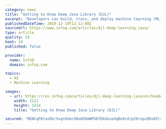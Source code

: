 ```yaml
---
category: news
title: "Getting to Know Deep Java Library (DJL)"
excerpt: "Developers can build, train, and deploy machine learning (ML) and deep learning (DL) models using Java and their favorite IDE DJL simplifies the use of deep learning (DL) frameworks and currently supports Apache MXNet The open-source nature of DJL should ..."
publishedDateTime: 2019-12-19T12:12:00Z
sourceUrl: https://www.infoq.com/articles/djl-deep-learning-java/
type: article
quality: 24
heat: 24
published: false

provider:
  name: InfoQ
  domain: infoq.com

topics:
  - AI
  - Machine Learning

images:
  - url: https://res.infoq.com/articles/djl-deep-learning-java/en/headerimage/Getting-to-Know-Deep-Java-Library-DJL-h-1576494726912.jpg
    width: 2121
    height: 1414
    title: "Getting to Know Deep Java Library (DJL)"

secured: "RENCqP8tasDbrSvq+OdechBxW3DmWPG8fQkUosedqBo9cd/p29ropzQKvDZrsKwaqlRBrToj+DWuQAJetuFa2R03nO2odfZefOOHTdF7gIuBr+BAqN1M3FluhUpul4le+oaLKP3GNislAEbPvgmTtRDF5nB/khE9wMSWjJljySde3jaMKy37HA+9dxK2lpPCqx7Z2aeaYlncmes/qWLulUepO5i5JRn1Ik9eQxVGYzht88xPMZlLTYHg5N9vR6kBx5mxOWKeFSHVdM5rUrembA==;qsxRoU/4shd+Z6oc1BeXOw=="
---
```


